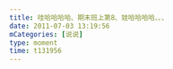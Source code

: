 ```yaml
---
title: 哇哈哈哈哈、期末班上第8、娃哈哈哈哈、、、
date: 2011-07-03 13:19:56
mCategories: [说说]
type: moment
time: t131956
---
```


